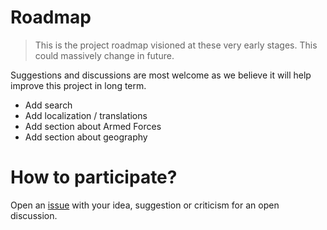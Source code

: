 # Roadmap

> This is the project roadmap visioned at these very early stages. This could massively change in future.

Suggestions and discussions are most welcome as we believe it will help improve this project in long term.

- Add search
- Add localization / translations
- Add section about Armed Forces
- Add section about geography

# How to participate?
Open an [issue](https://github.com/pklocal/roadmap/issues/new) with your idea, suggestion or criticism for an open discussion.
 
